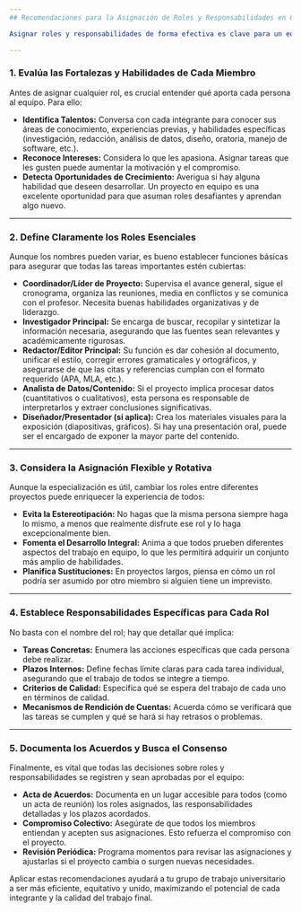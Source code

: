 ```yaml
---
## Recomendaciones para la Asignación de Roles y Responsabilidades en Grupos de Trabajo Académico

Asignar roles y responsabilidades de forma efectiva es clave para un equipo de trabajo universitario exitoso. Una distribución clara no solo mejora el rendimiento, sino que también fomenta la responsabilidad individual y el desarrollo de habilidades. Aquí te mostramos cómo abordarlo estratégicamente:

---
```

### 1. Evalúa las Fortalezas y Habilidades de Cada Miembro

Antes de asignar cualquier rol, es crucial entender qué aporta cada persona al equipo. Para ello:

* **Identifica Talentos:** Conversa con cada integrante para conocer sus áreas de conocimiento, experiencias previas, y habilidades específicas (investigación, redacción, análisis de datos, diseño, oratoria, manejo de software, etc.).
* **Reconoce Intereses:** Considera lo que les apasiona. Asignar tareas que les gusten puede aumentar la motivación y el compromiso.
* **Detecta Oportunidades de Crecimiento:** Averigua si hay alguna habilidad que deseen desarrollar. Un proyecto en equipo es una excelente oportunidad para que asuman roles desafiantes y aprendan algo nuevo.

---
### 2. Define Claramente los Roles Esenciales

Aunque los nombres pueden variar, es bueno establecer funciones básicas para asegurar que todas las tareas importantes estén cubiertas:

* **Coordinador/Líder de Proyecto:** Supervisa el avance general, sigue el cronograma, organiza las reuniones, media en conflictos y se comunica con el profesor. Necesita buenas habilidades organizativas y de liderazgo.
* **Investigador Principal:** Se encarga de buscar, recopilar y sintetizar la información necesaria, asegurando que las fuentes sean relevantes y académicamente rigurosas.
* **Redactor/Editor Principal:** Su función es dar cohesión al documento, unificar el estilo, corregir errores gramaticales y ortográficos, y asegurarse de que las citas y referencias cumplan con el formato requerido (APA, MLA, etc.).
* **Analista de Datos/Contenido:** Si el proyecto implica procesar datos (cuantitativos o cualitativos), esta persona es responsable de interpretarlos y extraer conclusiones significativas.
* **Diseñador/Presentador (si aplica):** Crea los materiales visuales para la exposición (diapositivas, gráficos). Si hay una presentación oral, puede ser el encargado de exponer la mayor parte del contenido.

---
### 3. Considera la Asignación Flexible y Rotativa

Aunque la especialización es útil, cambiar los roles entre diferentes proyectos puede enriquecer la experiencia de todos:

* **Evita la Estereotipación:** No hagas que la misma persona siempre haga lo mismo, a menos que realmente disfrute ese rol y lo haga excepcionalmente bien.
* **Fomenta el Desarrollo Integral:** Anima a que todos prueben diferentes aspectos del trabajo en equipo, lo que les permitirá adquirir un conjunto más amplio de habilidades.
* **Planifica Sustituciones:** En proyectos largos, piensa en cómo un rol podría ser asumido por otro miembro si alguien tiene un imprevisto.

---
### 4. Establece Responsabilidades Específicas para Cada Rol

No basta con el nombre del rol; hay que detallar qué implica:

* **Tareas Concretas:** Enumera las acciones específicas que cada persona debe realizar.
* **Plazos Internos:** Define fechas límite claras para cada tarea individual, asegurando que el trabajo de todos se integre a tiempo.
* **Criterios de Calidad:** Especifica qué se espera del trabajo de cada uno en términos de calidad.
* **Mecanismos de Rendición de Cuentas:** Acuerda cómo se verificará que las tareas se cumplen y qué se hará si hay retrasos o problemas.

---
### 5. Documenta los Acuerdos y Busca el Consenso

Finalmente, es vital que todas las decisiones sobre roles y responsabilidades se registren y sean aprobadas por el equipo:

* **Acta de Acuerdos:** Documenta en un lugar accesible para todos (como un acta de reunión) los roles asignados, las responsabilidades detalladas y los plazos acordados.
* **Compromiso Colectivo:** Asegúrate de que todos los miembros entiendan y acepten sus asignaciones. Esto refuerza el compromiso con el proyecto.
* **Revisión Periódica:** Programa momentos para revisar las asignaciones y ajustarlas si el proyecto cambia o surgen nuevas necesidades.

Aplicar estas recomendaciones ayudará a tu grupo de trabajo universitario a ser más eficiente, equitativo y unido, maximizando el potencial de cada integrante y la calidad del trabajo final.
